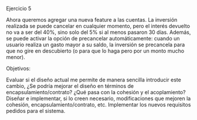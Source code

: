Ejercicio 5

Ahora queremos agregar una nueva feature a las cuentas. La inversión realizada se puede cancelar en cualquier momento, pero el interés devuelto no va a ser del 40%, sino solo del 5% si al menos pasaron 30 días. Además, se puede activar la opción de precancelar automáticamente: cuando un usuario realiza un gasto mayor a su saldo, la inversión se precancela para que no gire en descubierto (o para que lo haga pero por un monto mucho menor).

Objetivos:

Evaluar si el diseño actual me permite de manera sencilla introducir este cambio, ¿Se podría mejorar el diseño en términos de encapsulamiento/contrato? ¿Qué pasa con la cohesión y el acoplamiento?
Diseñar e implementar, si lo creen necesario, modificaciones que mejoren la cohesión, encapsulamiento/contrato, etc.
Implementar los nuevos requisitos pedidos para el sistema.
